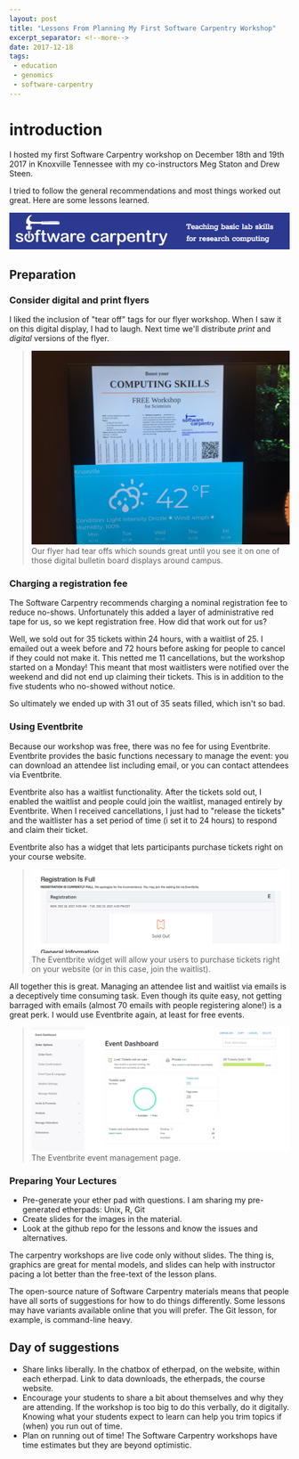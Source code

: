 ```yaml
---
layout: post
title: "Lessons From Planning My First Software Carpentry Workshop"
excerpt_separator: <!--more-->
date: 2017-12-18
tags: 
 - education
 - genomics
 - software-carpentry
---
```


# introduction

I hosted my first Software Carpentry workshop on December 18th and 19th 2017 in Knoxville Tennessee with my co-instructors Meg Staton and Drew Steen.

I tried to follow the general recommendations and most things worked out great.  Here are some lessons learned.

![The Software Carpentry logo](/assets/img/carpentry/s_carp.png)



<!--more-->

## Preparation

### Consider digital and print flyers

I liked the inclusion of "tear off" tags for our flyer workshop.  When I saw it on this digital display, I had to laugh.  Next time we'll distribute *print* and *digital* versions of the flyer.

 
>![Our flyer](/assets/img/carpentry/swc_flyer_tearoff.jPG)
>Our flyer had tear offs which sounds great until you see it on one of those digital bulletin board displays around campus.

###  Charging a registration fee

The Software Carpentry recommends charging a nominal registration fee to reduce no-shows.  Unfortunately this added a layer of administrative red tape for us, so we kept registration free.  How did that work out for us?

Well, we sold out for 35 tickets within 24 hours, with a waitlist of 25.  I emailed out a week before and 72 hours before asking for people to cancel if they could not make it.  This netted me 11 cancellations, but the workshop started on a Monday!  This meant that most waitlisters were notified over the weekend and did not end up claiming their tickets.  This is in addition to the five students who no-showed without notice.

So ultimately we ended up with 31 out of 35 seats filled, which isn't so bad.

### Using Eventbrite

Because our workshop was free, there was no fee for using Eventbrite.  Eventbrite provides the basic functions necessary to manage the event: you can download an attendee list including email, or you can contact attendees via Eventbrite.

Eventbrite also has a waitlist functionality.  After the tickets sold out, I enabled the waitlist and people could join the waitlist, managed entirely by Eventbrite.  When I received cancellations, I just had to "release the tickets" and the waitlister has a set period of time (i set it to 24 hours) to respond and claim their ticket.

Eventbrite also has a widget that lets participants purchase tickets right on your course website.

>![The Eventbrite widget on our software carpentry website](/assets/img/carpentry/eventbrite_widget.png)
>The Eventbrite widget will allow your users to purchase tickets right on your website (or in this case, join the waitlist).  

All together this is great.  Managing an attendee list and waitlist via emails is a deceptively time consuming task.  Even though its quite easy, not getting barraged with emails (almost 70 emails with people registering alone!) is a great perk.  I would use Eventbrite again, at least for free events.

>![The Eventbrite page](/assets/img/carpentry/eventbrite.png)
>The Eventbrite event management page.

### Preparing Your Lectures

* Pre-generate your ether pad with questions.  I am sharing my pre-generated etherpads: Unix, R, Git
* Create slides for the images in the material.
* Look at the github repo for the lessons and know the issues and alternatives.

The carpentry workshops are live code only without slides.  The thing is, graphics are great for mental models, and slides can help with instructor pacing a lot better than the free-text of the lesson plans.

The open-source nature of Software Carpentry materials means that people have all sorts of suggestions for how to do things differently.  Some lessons may have variants available online that you will prefer.  The Git lesson, for example, is command-line heavy.  

## Day of suggestions

* Share links liberally.  In the chatbox of etherpad, on the website, within each etherpad.  Link to data downloads, the etherpads, the course website.
* Encourage your students to share a bit about themselves and why they are attending.  If the workshop is too big to do this verbally, do it digitally.  Knowing what your students expect to learn can help you trim topics if (when) you run out of time.
* Plan on running out of time!  The Software Carpentry workshops have time estimates but they are beyond optimistic.